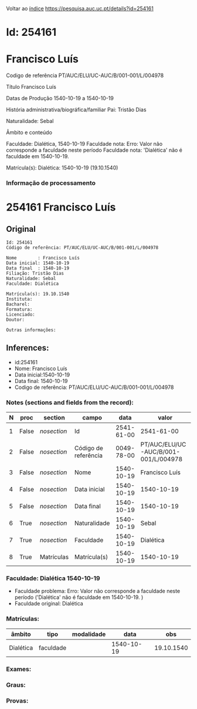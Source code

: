 
Voltar ao [índice](00%20Lista.md)
https://pesquisa.auc.uc.pt/details?id=254161

# Id: 254161
# Francisco Luís

Codigo de referência
PT/AUC/ELU/UC-AUC/B/001-001/L/004978

Título
Francisco Luís

Datas de Produção
1540-10-19 a 1540-10-19

História administrativa/biográfica/familiar
Pai: Tristão Dias

Naturalidade: Sebal


Âmbito e conteúdo

Faculdade: Dialética, 1540-10-19 
Faculdade nota: Erro: Valor não corresponde a faculdade neste período
Faculdade nota: 'Dialética' não é faculdade em 1540-10-19.  

Matrícula(s):
Dialética: 1540-10-19 (19.10.1540)


### Informação de processamento
# 254161 Francisco Luís

## Original
```
Id: 254161
Código de referência: PT/AUC/ELU/UC-AUC/B/001-001/L/004978

Nome        : Francisco Luís
Data inicial: 1540-10-19
Data final  : 1540-10-19
Filiação: Tristão Dias
Naturalidade: Sebal
Faculdade: Dialética

Matrícula(s): 19.10.1540 
Instituta: 
Bacharel: 
Formatura: 
Licenciado:
Doutor:

Outras informações:

```
## Inferences:
* id:254161
* Nome: Francisco Luís
* Data inicial:1540-10-19
* Data final: 1540-10-19
* Codigo de referência: PT/AUC/ELU/UC-AUC/B/001-001/L/004978

### Notes (sections and fields from the record):
|N  |proc   |section      |campo                 |data        |valor                                 |obs         |
|---|-------|-------------|----------------------|------------|--------------------------------------|------------|
|1  |False  |*nosection*  |Id                    |2541-61-00  |2541-61-00                            |254161      |
|2  |False  |*nosection*  |Código de referência  |0049-78-00  |PT/AUC/ELU/UC-AUC/B/001-001/L/004978  |            |
|3  |False  |*nosection*  |Nome                  |1540-10-19  |Francisco Luís                        |            |
|4  |False  |*nosection*  |Data inicial          |1540-10-19  |1540-10-19                            |1540-10-19  |
|5  |False  |*nosection*  |Data final            |1540-10-19  |1540-10-19                            |1540-10-19  |
|6  |True   |*nosection*  |Naturalidade          |1540-10-19  |Sebal                                 |            |
|7  |True   |*nosection*  |Faculdade             |1540-10-19  |Dialética                             |            |
|8  |True   |Matrículas   |Matrícula(s)          |1540-10-19  |1540-10-19                            |19.10.1540  |
### Faculdade: Dialética 1540-10-19 
* Faculdade problema: Erro: Valor não corresponde a faculdade neste período ('Dialética' não é faculdade em 1540-10-19.  )
* Faculdade original: Dialética

### Matrículas:
|âmbito     |tipo       |modalidade|data        |obs         |
|-----------|-----------|----------|------------|------------|
|Dialética  |faculdade  |          |1540-10-19  |19.10.1540  |

### Exames:

### Graus:

### Provas:


